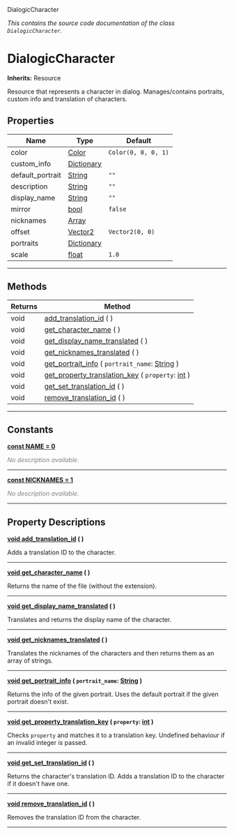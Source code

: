 
<div class="header-banner purple">
<div class="header-label purple">DialogicCharacter</div>
</div>

*This contains the source code documentation of the class `DialogicCharacter`.*
        
# DialogicCharacter
**Inherits:** Resource

Resource that represents a character in dialog. Manages/contains portraits, custom info and translation of characters.
## Properties
Name | Type | Default 
--- | --- | --- 
color | [Color](https://docs.godotengine.org/en/latest/classes/class_color.html#class-color) |  `Color(0, 0, 0, 1)` 
custom_info | [Dictionary](https://docs.godotengine.org/en/latest/classes/class_dictionary.html#class-dictionary) |   
default_portrait | [String](https://docs.godotengine.org/en/latest/classes/class_string.html#class-string) |  `""` 
description | [String](https://docs.godotengine.org/en/latest/classes/class_string.html#class-string) |  `""` 
display_name | [String](https://docs.godotengine.org/en/latest/classes/class_string.html#class-string) |  `""` 
mirror | [bool](https://docs.godotengine.org/en/latest/classes/class_bool.html#class-bool) |  `false` 
nicknames | [Array](https://docs.godotengine.org/en/latest/classes/class_array.html#class-array) |   
offset | [Vector2](https://docs.godotengine.org/en/latest/classes/class_vector2.html#class-vector2) |  `Vector2(0, 0)` 
portraits | [Dictionary](https://docs.godotengine.org/en/latest/classes/class_dictionary.html#class-dictionary) |   
scale | [float](https://docs.godotengine.org/en/latest/classes/class_float.html#class-float) |  `1.0` 
--- 

## Methods
Returns | Method 
--- | --- 
<span class="hljs-attribute">void</span> | [<span class="hljs-title">add_translation_id</span>](#property-add_translation_id) ( ) 
<span class="hljs-attribute">void</span> | [<span class="hljs-title">get_character_name</span>](#property-get_character_name) ( ) 
<span class="hljs-attribute">void</span> | [<span class="hljs-title">get_display_name_translated</span>](#property-get_display_name_translated) ( ) 
<span class="hljs-attribute">void</span> | [<span class="hljs-title">get_nicknames_translated</span>](#property-get_nicknames_translated) ( ) 
<span class="hljs-attribute">void</span> | [<span class="hljs-title">get_portrait_info</span>](#property-get_portrait_info) ( `portrait_name`: [String](https://docs.godotengine.org/en/latest/classes/class_string.html#class-string) ) 
<span class="hljs-attribute">void</span> | [<span class="hljs-title">get_property_translation_key</span>](#property-get_property_translation_key) ( `property`: [int](https://docs.godotengine.org/en/latest/classes/class_int.html#class-int) ) 
<span class="hljs-attribute">void</span> | [<span class="hljs-title">get_set_translation_id</span>](#property-get_set_translation_id) ( ) 
<span class="hljs-attribute">void</span> | [<span class="hljs-title">remove_translation_id</span>](#property-remove_translation_id) ( ) 
--- 
## Constants


<a class="header" id="constant-NAME" href="#constant-NAME">**<span class="hljs-attribute">const</span> <span class="hljs-title">NAME</span><span class="hljs-comment"> = 0</span>**</a>



 <span style = "color: gray">*No description available.*</span> 

---


<a class="header" id="constant-NICKNAMES" href="#constant-NICKNAMES">**<span class="hljs-attribute">const</span> <span class="hljs-title">NICKNAMES</span><span class="hljs-comment"> = 1</span>**</a>



 <span style = "color: gray">*No description available.*</span> 

---
## Property Descriptions



<a class="header" id="property-add_translation_id" href="#property-add_translation_id">**<span class="hljs-attribute">void</span> [<span class="hljs-title">add_translation_id</span>](#property-add_translation_id) ( )** </a>



Adds a translation ID to the character.

---



<a class="header" id="property-get_character_name" href="#property-get_character_name">**<span class="hljs-attribute">void</span> [<span class="hljs-title">get_character_name</span>](#property-get_character_name) ( )** </a>



Returns the name of the file (without the extension).

---



<a class="header" id="property-get_display_name_translated" href="#property-get_display_name_translated">**<span class="hljs-attribute">void</span> [<span class="hljs-title">get_display_name_translated</span>](#property-get_display_name_translated) ( )** </a>



Translates and returns the display name of the character.

---



<a class="header" id="property-get_nicknames_translated" href="#property-get_nicknames_translated">**<span class="hljs-attribute">void</span> [<span class="hljs-title">get_nicknames_translated</span>](#property-get_nicknames_translated) ( )** </a>



Translates the nicknames of the characters and then returns them as an array of strings.

---



<a class="header" id="property-get_portrait_info" href="#property-get_portrait_info">**<span class="hljs-attribute">void</span> [<span class="hljs-title">get_portrait_info</span>](#property-get_portrait_info) ( `portrait_name`: [String](https://docs.godotengine.org/en/latest/classes/class_string.html#class-string) )** </a>



Returns the info of the given portrait. Uses the default portrait if the given portrait doesn't exist.

---



<a class="header" id="property-get_property_translation_key" href="#property-get_property_translation_key">**<span class="hljs-attribute">void</span> [<span class="hljs-title">get_property_translation_key</span>](#property-get_property_translation_key) ( `property`: [int](https://docs.godotengine.org/en/latest/classes/class_int.html#class-int) )** </a>



Checks `property` and matches it to a translation key.  Undefined behaviour if an invalid integer is passed.

---



<a class="header" id="property-get_set_translation_id" href="#property-get_set_translation_id">**<span class="hljs-attribute">void</span> [<span class="hljs-title">get_set_translation_id</span>](#property-get_set_translation_id) ( )** </a>



Returns the character's translation ID. Adds a translation ID to the character if it doesn't have one.

---



<a class="header" id="property-remove_translation_id" href="#property-remove_translation_id">**<span class="hljs-attribute">void</span> [<span class="hljs-title">remove_translation_id</span>](#property-remove_translation_id) ( )** </a>



Removes the translation ID from the character.

---

